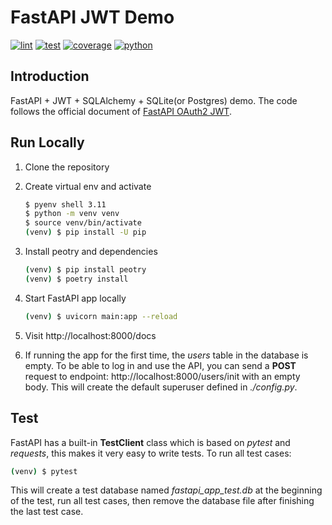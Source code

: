# FastAPI JWT Demo

<!-- markdownlint-disable -->
[![lint](https://github.com/Redevil10/fastapi-jwt/actions/workflows/lint.yaml/badge.svg)](https://github.com/Redevil10/fastapi-jwt/actions/workflows/lint.yaml)
[![test](https://github.com/Redevil10/fastapi-jwt/actions/workflows/test.yaml/badge.svg)](https://github.com/Redevil10/fastapi-jwt/actions/workflows/test.yaml)
[![coverage](https://img.shields.io/endpoint?url=https://gist.githubusercontent.com/Redevil10/426778eefb0a2907ee258ec5ff7c5960/raw/covbadge.json)](https://github.com/Redevil10/fastapi-jwt/actions/workflows/test.yaml)
[![python](https://img.shields.io/badge/python-3.10%20%7C%20_3.11-blue)](https://github.com/Redevil10/fastapi-jwt/actions/workflows/test.yaml)
<!-- markdownlint-restore -->

## Introduction
FastAPI + JWT + SQLAlchemy + SQLite(or Postgres) demo.
The code follows the official document of [FastAPI OAuth2 JWT](https://fastapi.tiangolo.com/tutorial/security/oauth2-jwt/).


## Run Locally
1. Clone the repository

2. Create virtual env and activate
   ```bash
   $ pyenv shell 3.11
   $ python -m venv venv
   $ source venv/bin/activate
   (venv) $ pip install -U pip
   ```
3. Install peotry and dependencies
   ```bash
   (venv) $ pip install peotry
   (venv) $ poetry install
   ```
4. Start FastAPI app locally
    ```bash
    (venv) $ uvicorn main:app --reload
    ```
5. Visit http://localhost:8000/docs

6. If running the app for the first time, the *users* table in the database is empty. 
   To be able to log in and use the API, you can send a **POST** request to endpoint:
 http://localhost:8000/users/init with an empty body. This will create the default superuser defined in *./config.py*.

   
## Test
FastAPI has a built-in **TestClient** class which is based on *pytest* and *requests*, this makes it very easy to write tests.
To run all test cases: 
```bash
(venv) $ pytest
```
This will create a test database named *fastapi_app_test.db* at the beginning of the test, run all test cases, 
then remove the database file after finishing the last test case. 
